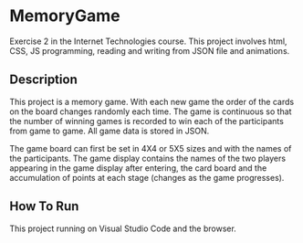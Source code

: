 # MemoryGame
Exercise 2 in the Internet Technologies course.
This project involves html, CSS, JS programming, reading and writing from JSON file and animations.

## Description

This project is a memory game.
With each new game the order of the cards on the board changes randomly each time.
The game is continuous so that the number of winning games is recorded to win each of the participants from game to game.
All game data is stored in JSON.

The game board can first be set in 4X4 or 5X5 sizes and with the names of the participants.
The game display contains the names of the two players appearing in the game display after entering, the card board and the accumulation of points at each stage (changes as the game progresses).

## How To Run
This project running on Visual Studio Code and the browser. 
